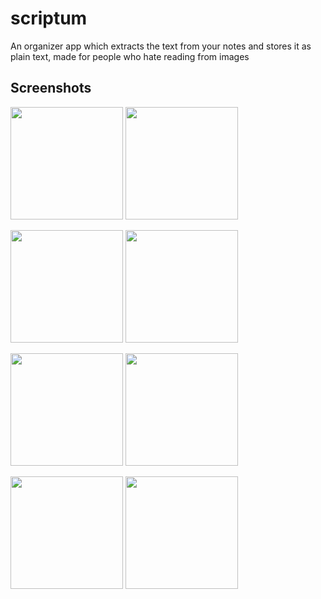 # scriptum

An organizer app which extracts the text from your notes and stores it as plain text, made for people who hate reading from images

Screenshots
----

<img src = "https://cdn.discordapp.com/attachments/522124186962100227/713548194788671568/Screenshot_20200523-055142.jpg" width = 180>  <img src = "https://cdn.discordapp.com/attachments/522124186962100227/713548195153575936/Screenshot_20200523-055211.jpg" width = 180>

<img src = "https://cdn.discordapp.com/attachments/522124186962100227/715041435098939443/Screenshot_20200527-084735.jpg" width = 180>  <img src = "https://cdn.discordapp.com/attachments/522124186962100227/715041435983937587/Screenshot_20200527-084741.jpg" width = 180>  

<img src = "https://cdn.discordapp.com/attachments/522124186962100227/715041436508356628/Screenshot_20200527-084749.jpg" width = 180>  <img src = "https://cdn.discordapp.com/attachments/522124186962100227/715041436906684486/Screenshot_20200527-084836.jpg" width = 180>  

<img src = "https://cdn.discordapp.com/attachments/522124186962100227/713548196281974834/Screenshot_20200523-055443.jpg" width = 180>  <img src = "https://cdn.discordapp.com/attachments/522124186962100227/713548195803824208/Screenshot_20200523-055511.jpg" width = 180>



